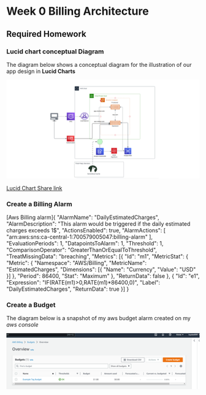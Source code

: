 # Week 0 Billing Architecture

## Required Homework

### Lucid chart conceptual Diagram

The diagram below shows a conceptual diagram for the illustration of our app design in **Lucid Charts**

![](assets/lucid%20chart%20diagramassgnment.PNG)

[Lucid Chart Share link](https://lucid.app/lucidchart/75d122cd-ba32-4331-889f-d1dc880b85a4/edit?viewport_loc=-776%2C-106%2C3002%2C1372%2C0_0&invitationId=inv_d32d896e-c800-424a-a8cb-99a132d510e1)

### Create a Billing Alarm
[Aws Billing alarm]{
    "AlarmName": "DailyEstimatedCharges",
    "AlarmDescription": "This alarm would be triggered if the daily estimated charges exceeds 1$",
    "ActionsEnabled": true,
    "AlarmActions": [
        "arn:aws:sns:ca-central-1:700579005047:billing-alarm"
    ],
    "EvaluationPeriods": 1,
    "DatapointsToAlarm": 1,
    "Threshold": 1,
    "ComparisonOperator": "GreaterThanOrEqualToThreshold",
    "TreatMissingData": "breaching",
    "Metrics": [{
        "Id": "m1",
        "MetricStat": {
            "Metric": {
                "Namespace": "AWS/Billing",
                "MetricName": "EstimatedCharges",
                "Dimensions": [{
                    "Name": "Currency",
                    "Value": "USD"
                }]
            },
            "Period": 86400,
            "Stat": "Maximum"
        },
        "ReturnData": false
    },
    {
        "Id": "e1",
        "Expression": "IF(RATE(m1)>0,RATE(m1)*86400,0)",
        "Label": "DailyEstimatedCharges",
        "ReturnData": true
    }]
  }
  
### Create a Budget
The diagram below is a snapshot of my aws budget alarm created on my *aws console*

![](assets/aws%20budget%20assignment.PNG)

